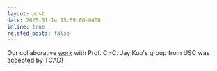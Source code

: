 ```yaml
---
layout: post
date: 2025-01-14 15:59:00-0400
inline: true
related_posts: false
---
```


Our collaborative [work](https://ieeexplore.ieee.org/abstract/document/10852017) with Prof. C.-C. Jay Kuo's group from USC was accepted by TCAD!
